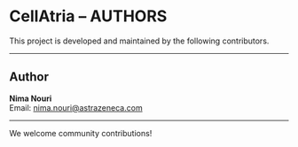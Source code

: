 # CellAtria – AUTHORS

This project is developed and maintained by the following contributors.

---

## Author  
**Nima Nouri**  
Email: [nima.nouri@astrazeneca.com](mailto:nima.nouri@astrazeneca.com)

---

We welcome community contributions!

